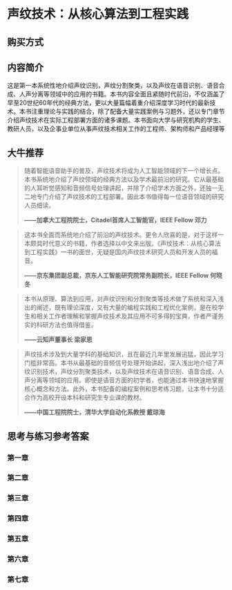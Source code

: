 # 声纹技术：从核心算法到工程实践

## 购买方式

## 内容简介

这是第一本系统性地介绍声纹识别，声纹分割聚类，以及声纹在语音识别、语音合成、人声分离等领域中的应用的书籍。本书内容全面且紧随时代前沿，不仅涵盖了早至20世纪60年代的经典方法，更以大量篇幅着重介绍深度学习时代的最新技术。本书注重理论与实践的结合，除了配备大量实践案例与习题外，还以专门章节介绍声纹技术在实际工程部署方面的诸多课题。本书面向大学与研究机构的学生、教研人员，以及企事业单位从事声纹技术相关工作的工程师、架构师和产品经理等

## 大牛推荐

> 随着智能语音助手的普及，声纹技术将成为人工智能领域的下一个增长点。本书系统地介绍了声纹领域的经典方法以及学术最前沿的研究。它从最基础的人耳听觉感知和音频信号处理讲起，并除了介绍学术方面之外，还独一无二地专门介绍了声纹技术的工程部署。因此本书值得每一位语音领域的研究人员细读。
>
> **——加拿大工程院院士，Citadel首席人工智能官，IEEE Fellow  邓力**

> 这本书全面而系统地介绍了前沿的声纹技术。更令人欣喜的是，对于这样一本颇具时代意义的书籍，作者选择以中文来出版。《声纹技术：从核心算法到工程实践》一书的面世，无疑是国内声纹技术研究人员和开发人员的福音。
>
> **——京东集团副总裁，京东人工智能研究院常务副院长，IEEE Fellow  何晓冬**

> 本书从原理、算法到应用，对声纹识别和分割聚类等技术做了系统和深入浅出的阐述，既有理论深度，又有大量的编程实践和工程优化案例，是在校学生和相关工作者理解和掌握声纹技术及其应用不可多得的宝典，作者严谨务实的科研方法也值得借鉴。
>
> **——云知声董事长  梁家恩**

> 声纹技术涉及到大量学科的基础知识，且在最近几年里发展迅猛，因此学习门槛非常高。本书从最基础的音频信号处理开始讲起，深入浅出地介绍了声纹识别技术，声纹分割聚类技术，以及声纹技术在语音识别、语音合成、人声分离等领域的应用。即使是语音方面的初学者，也能通过本书快速地掌握核心概念和方法。此外，本书配备的编程案例和思考练习题，让本书十分适合作为高校开设本科和研究生专业课的教材。
>
> **——中国工程院院士，清华大学自动化系教授  戴琼海**

## 思考与练习参考答案

### 第一章

### 第二章

### 第三章

### 第四章

### 第五章

### 第六章

### 第七章